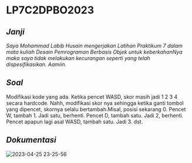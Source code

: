 # LP7C2DPBO2023
## *Janji*
*Saya Mohammad Labib Husain mengerjakan Latihan Praktikum 7 dalam mata kuliah Desain Pemrograman Berbasis Objek untuk keberkahanNya maka saya tidak melakukan kecurangan seperti yang telah dispesifikasikan. Aamiin.*
## *Soal*
Modifikasi kode yang ada. Ketika pencet WASD, skor masih jadi 1 2 3 4 secara hardcode. Nahh, modifikasi skor nya sehingga ketika ganti tombol yang dipencet, skornya selalu bertambah.Misal, posisi sekarang 0. Pencet W, tambah 1. Jadi satu, berhenti. Pencet D, tambah satu. Jadi 2, berhenti. Pencet apapun lagi asal WASD, tambah satu. Jadi 3. dst.
## *Dokumentasi*
![2023-04-25 23-25-56](https://user-images.githubusercontent.com/119772365/234345864-6787d940-20e9-48e8-9fb7-f90632de4755.gif)

